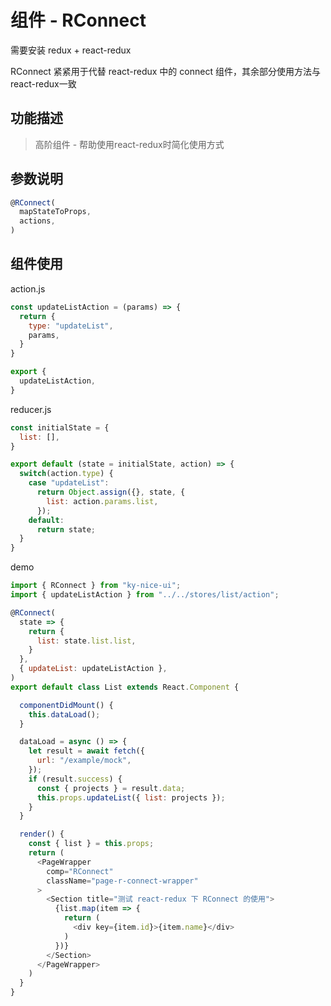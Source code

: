 # 组件 - RConnect

需要安装 redux + react-redux

RConnect 紧紧用于代替 react-redux 中的 connect 组件，其余部分使用方法与react-redux一致

## 功能描述

> 高阶组件 - 帮助使用react-redux时简化使用方式

## 参数说明

```javascript
@RConnect(
  mapStateToProps,
  actions,
)
```

## 组件使用

action.js

```js
const updateListAction = (params) => {
  return {
    type: "updateList",
    params,
  }
}

export {
  updateListAction,
}
```

reducer.js

```js
const initialState = {
  list: [],
}

export default (state = initialState, action) => {
  switch(action.type) {
    case "updateList":
      return Object.assign({}, state, {
        list: action.params.list,
      });
    default:
      return state;
  }
}
```

demo

```javascript
import { RConnect } from "ky-nice-ui";
import { updateListAction } from "../../stores/list/action";

@RConnect(
  state => {
    return {
      list: state.list.list,
    }
  },
  { updateList: updateListAction },
)
export default class List extends React.Component {

  componentDidMount() {
    this.dataLoad();
  }

  dataLoad = async () => {
    let result = await fetch({
      url: "/example/mock",
    });
    if (result.success) {
      const { projects } = result.data;
      this.props.updateList({ list: projects });
    }
  }

  render() {
    const { list } = this.props;
    return (
      <PageWrapper
        comp="RConnect"
        className="page-r-connect-wrapper"
      >
        <Section title="测试 react-redux 下 RConnect 的使用">
          {list.map(item => {
            return (
              <div key={item.id}>{item.name}</div>
            )
          })}
        </Section>
      </PageWrapper>
    )
  }
}
```